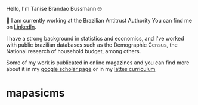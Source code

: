 Hello, I'm Tanise Brandao Bussmann :nerd_face:

:briefcase: I am currently working at the Brazilian Antitrust Authority
You can find me on [LinkedIn](https://www.linkedin.com/in/tanisebussmann/).

I have a strong background in statistics and economics, and I've worked with public brazilian databases such as the Demographic Census, the National research of household budget, among others.

Some of my work is publicated in online magazines and you can find more about it in my [google scholar page](https://scholar.google.com/citations?user=YTuig-gAAAAJ&hl=pt-BR) or in my [lattes curriculum](http://lattes.cnpq.br/8929030311500731)

# mapasicms
